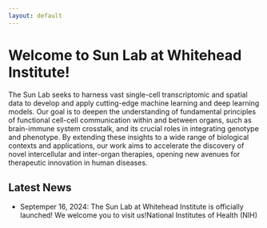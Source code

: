 ```yaml
---
layout: default
---
```


# Welcome to Sun Lab at Whitehead Institute!

The Sun Lab seeks to harness vast single-cell transcriptomic and spatial data to develop and apply cutting-edge machine learning and deep learning models. Our goal is to deepen the understanding of fundamental principles of functional cell-cell communication within and between organs, such as brain-immune system crosstalk, and its crucial roles in integrating genotype and phenotype. By extending these insights to a wide range of biological contexts and applications, our work aims to accelerate the discovery of novel intercellular and inter-organ therapies, opening new avenues for therapeutic innovation in human diseases.

## Latest News

- Septemper 16, 2024: The Sun Lab at Whitehead Institute is officially launched! We welcome you to visit us!National Institutes of Health (NIH)
